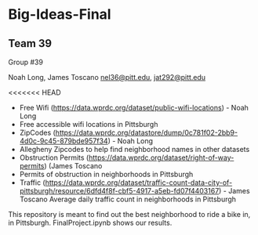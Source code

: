 # Big-Ideas-Final

## Team 39
Group #39


Noah Long, James Toscano
nel36@pitt.edu, jat292@pitt.edu

<<<<<<< HEAD
- Free Wifi (https://data.wprdc.org/dataset/public-wifi-locations) - Noah Long
- Free accessible wifi locations in Pittsburgh
- ZipCodes (https://data.wprdc.org/datastore/dump/0c781f02-2bb9-4d0c-9c45-879bde957f34) - Noah Long
- Allegheny Zipcodes to help find neighborhood names in other datasets
- Obstruction Permits (https://data.wprdc.org/dataset/right-of-way-permits) (James Toscano
- Permits of obstruction in neighborhoods in Pittsburgh
- Traffic (https://data.wprdc.org/dataset/traffic-count-data-city-of-pittsburgh/resource/6dfd4f8f-cbf5-4917-a5eb-fd07f4403167) - James Toscano
Average daily traffic count in neighborhoods in Pittsburgh

This repository is meant to find out the best neighborhood to ride a bike in, in Pittsburgh. FinalProject.ipynb shows our results.


